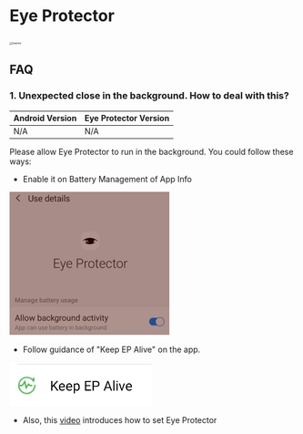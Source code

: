 # Eye Protector



<img src="img\banner.png" alt="banner" style="zoom: 33%;" />



## FAQ

 ### 1. Unexpected close in the background. How to deal with this?

| Android Version | Eye Protector Version |
| --------------- | --------------------- |
| N/A             | N/A                   |

 Please allow Eye Protector to run in the background. You could follow these ways: 

- Enable it on Battery Management of App Info

<img src="FAQ\unexpected_close\app_detail_info.png" alt="app_detail_info" style="zoom:50%;" />

- Follow guidance of "Keep EP Alive" on the app. 

![Keep_EP_alive](FAQ\unexpected_close\Keep_EP_alive.png)

- Also, this [video](https://www.youtube.com/watch?v=yaQ53luCXl8) introduces how to set Eye Protector

